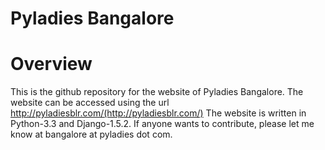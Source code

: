 Pyladies Bangalore
==================

Overview
========

This is the github repository for the website of Pyladies Bangalore. The website can be accessed using the url http://pyladiesblr.com/(http://pyladiesblr.com/)
The website is written in Python-3.3 and Django-1.5.2. If anyone wants to contribute, 
please let me know at bangalore at pyladies dot com. 






